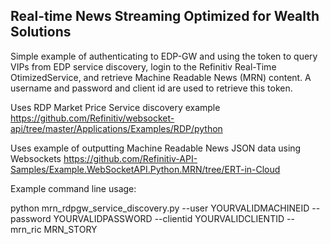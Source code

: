## Real-time News Streaming Optimized for Wealth Solutions


Simple example of authenticating to EDP-GW and using the token to query VIPs
from EDP service discovery, login to the Refinitiv Real-Time OtimizedService, and
retrieve Machine Readable News (MRN) content. A username and password and client id are used to
retrieve this token.

Uses RDP Market Price Service discovery example
https://github.com/Refinitiv/websocket-api/tree/master/Applications/Examples/RDP/python

Uses example of outputting Machine Readable News JSON data using Websockets 
https://github.com/Refinitiv-API-Samples/Example.WebSocketAPI.Python.MRN/tree/ERT-in-Cloud


Example command line usage:

python mrn_rdpgw_service_discovery.py --user YOURVALIDMACHINEID --password YOURVALIDPASSWORD --clientid YOURVALIDCLIENTID --mrn_ric MRN_STORY
